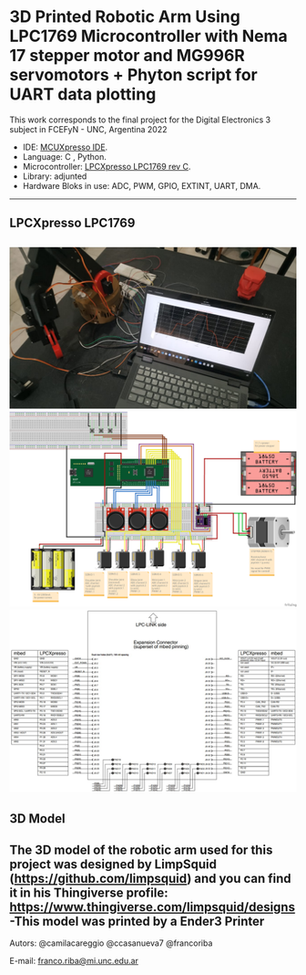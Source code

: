 #   3D Printed Robotic Arm Using LPC1769 Microcontroller with Nema 17 stepper motor and MG996R servomotors + Phyton script for UART data plotting 
This work corresponds to the final project for the Digital Electronics 3 subject in FCEFyN - UNC, Argentina 2022

- IDE: [MCUXpresso IDE](https://www.nxp.com/design/software/development-software/mcuxpresso-software-and-tools-/mcuxpresso-integrated-development-environment-ide:MCUXpresso-IDE).
- Language: C , Python.
- Microcontroller: [LPCXpresso LPC1769 rev C](https://www.embeddedartists.com/products/lpc1769-lpcxpresso/).
- Library: adjunted
- Hardware Bloks in use: ADC, PWM, GPIO, EXTINT, UART, DMA.
---
## LPCXpresso LPC1769
![lpc1769](img/final_result.jpeg "Final Result") 
![lpc1769](img/schematic.png "Robotic Arm Connections") 
![lpc1769_pinout](img/LPC1769_pinout.jpg "LPC1769 Pinout")
---
## 3D Model
The 3D model of the robotic arm used for this project was designed by LimpSquid (https://github.com/limpsquid) and you can find it in his Thingiverse profile: https://www.thingiverse.com/limpsquid/designs
-This model was printed by a Ender3 Printer
---
Autors: @camilacareggio @ccasanueva7 @francoriba

E-mail: franco.riba@mi.unc.edu.ar
